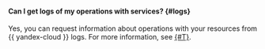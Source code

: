 #### Can I get logs of my operations with services? {#logs}

Yes, you can request information about operations with your resources from {{ yandex-cloud }} logs. For more information, see [{#T}](../support/request.md).